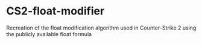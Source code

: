# CS2-float-modifier
Recreation of the float modification algorithm used in Counter-Strike 2 using the publicly available float formula
